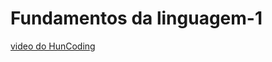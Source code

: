 # Fundamentos da linguagem-1

[video do HunCoding](https://www.youtube.com/watch?v=Bqna9HPfm00&t=76s&ab_channel=HunCoding)